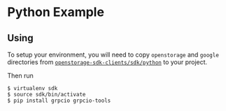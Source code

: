 # Python Example


## Using
To setup your environment, you will need to copy `openstorage` and `google`
directories from [`openstorage-sdk-clients/sdk/python`](https://github.com/libopenstorage/openstorage-sdk-clients/tree/master/sdk/python)
to your project.

Then run

```
$ virtualenv sdk
$ source sdk/bin/activate
$ pip install grpcio grpcio-tools
```



